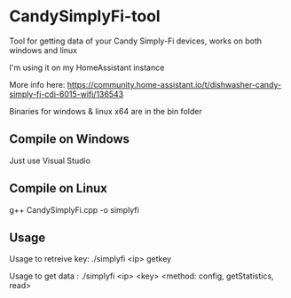 # CandySimplyFi-tool
Tool for getting data of your Candy Simply-Fi devices, works on both windows and linux

I'm using it on my HomeAssistant instance

More info here: https://community.home-assistant.io/t/dishwasher-candy-simply-fi-cdi-6015-wifi/136543

Binaries for windows & linux x64 are in the bin folder

## Compile on Windows
Just use Visual Studio

## Compile on Linux
g++ CandySimplyFi.cpp -o simplyfi

## Usage

Usage to retreive key: ./simplyfi \<ip\> getkey
  
Usage to get data    : ./simplyfi \<ip\> \<key\> \<method: config, getStatistics, read\>
